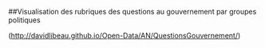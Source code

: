 ##Visualisation des rubriques des questions au gouvernement par groupes politiques

(http://davidlibeau.github.io/Open-Data/AN/QuestionsGouvernement/)
